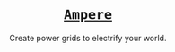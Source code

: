 # [<div style="text-align: center;">`Ampere`</div>](https://github.com/GTLugo/ampere)

<div style="text-align: center;">Create power grids to electrify your world.</div>